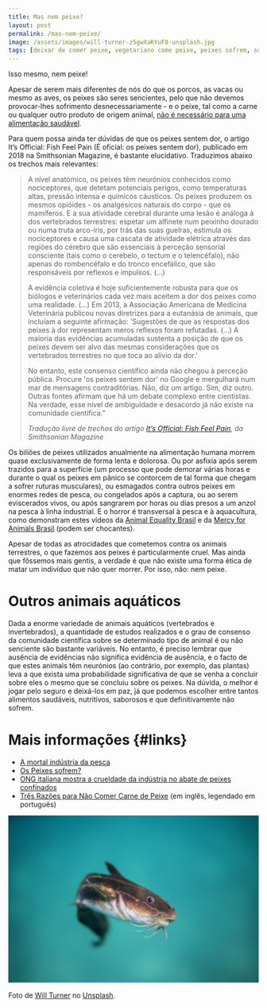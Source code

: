 ```yaml
---
title: Mas nem peixe?
layout: post
permalink: /mas-nem-peixe/
image: /assets/images/will-turner-z5gwXaKYuF8-unsplash.jpg
tags: [deixar de comer peixe, vegetariano come peixe, peixes sofrem, sofrimento dos peixes, pesca é cruel]
---
```


Isso mesmo, nem peixe!

Apesar de serem mais diferentes de nós do que os porcos, as vacas ou mesmo as aves, os peixes são seres sencientes, pelo que não devemos provocar-lhes sofrimento desnecessariamente - e o peixe, tal como a carne ou qualquer outro produto de origem animal, [não é necessário para uma alimentação saudável](/a-dieta-100-vegetal-e-saudavel).

Para quem possa ainda ter dúvidas de que os peixes sentem dor, o artigo It’s Official: Fish Feel Pain (É oficial: os peixes sentem dor), publicado em 2018 na Smithsonian Magazine, é bastante elucidativo. Traduzimos abaixo os trechos mais relevantes:

<blockquote>
  <p>A nível anatómico, os peixes têm neurónios conhecidos como nociceptores, que detetam potenciais perigos, como temperaturas altas, pressão intensa e químicos cáusticos. Os peixes produzem os mesmos opióides - os analgésicos naturais do corpo - que os mamíferos. E a sua atividade cerebral durante uma lesão é análoga à dos vertebrados terrestres: espetar um alfinete num peixinho dourado ou numa truta arco-íris, por trás das suas guelras, estimula os nociceptores e causa uma cascata de atividade elétrica através das regiões do cérebro que são essenciais à perceção sensorial consciente (tais como o cerebelo, o tectum e o telencéfalo), não apenas do rombencéfalo e do tronco encefálico, que são responsáveis por reflexos e impulsos. <span style="font-style:normal">(...)</span></p>
<p>A evidência coletiva é hoje suficientemente robusta para que os biólogos e veterinários cada vez mais aceitem a dor dos peixes como uma realidade. <span style="font-style:normal">(...)</span> Em 2013, a Associação Americana de Medicina Veterinária publicou novas diretrizes para a eutanásia de animais, que incluíam a seguinte afirmação: 'Sugestões de que as respostas dos peixes à dor representam meros reflexos foram refutadas. (...) A maioria das evidências acumuladas sustenta a posição de que os peixes devem ser alvo das mesmas considerações que os vertebrados terrestres no que toca ao alívio da dor.'</p>
<p>No entanto, este consenso científico ainda não chegou à perceção pública. Procure 'os peixes sentem dor' no Google e mergulhará num mar de mensagens contraditórias. Não, diz um artigo. Sim, diz outro. Outras fontes afirmam que há um debate complexo entre cientistas. Na verdade, esse nível de ambiguidade e desacordo já não existe na comunidade científica.&#8221;</p>
  
  <cite>Tradução livre de trechos do artigo <a href="https://www.smithsonianmag.com/science-nature/fish-feel-pain-180967764/">It’s Official: Fish Feel Pain</a>, da Smithsonian Magazine</cite>
</blockquote>

Os biliões de peixes utilizados anualmente na alimentação humana morrem quase exclusivamente de forma lenta e dolorosa. Ou por asfixia após serem trazidos para a superfície (um processo que pode demorar várias horas e durante o qual os peixes em pânico se contorcem de tal forma que chegam a sofrer ruturas musculares), ou esmagados contra outros peixes em enormes redes de pesca, ou congelados após a captura, ou ao serem eviscerados vivos, ou após sangrarem por horas ou dias presos a um anzol na pesca à linha industrial. E o horror é transversal à pesca e à aquacultura, como demonstram estes vídeos da [Animal Equality Brasil](https://www.youtube.com/watch?v=SdvRaIh1-fk&cc_load_policy=1&cc_lang_pref=pt) e da [Mercy for Animals Brasil](https://www.youtube.com/watch?v=PVhjA5Qta4E&cc_load_policy=1&cc_lang_pref=pt) (podem ser chocantes).

Apesar de todas as atrocidades que cometemos contra os animais terrestres, o que fazemos aos peixes é particularmente cruel. Mas ainda que fôssemos mais gentis, a verdade é que não existe uma forma ética de matar um indivíduo que não quer morrer. Por isso, não: nem peixe.

# Outros animais aquáticos

Dada a enorme variedade de animais aquáticos (vertebrados e invertebrados), a quantidade de estudos realizados e o grau de consenso da comunidade científica sobre se determinado tipo de animal é ou não senciente são bastante variáveis. No entanto, é preciso lembrar que ausência de evidências não significa evidência de ausência, e o facto de que estes animais têm neurónios (ao contrário, por exemplo, das plantas) leva a que exista uma probabilidade significativa de que se venha a concluir sobre eles o mesmo que se concluiu sobre os peixes. Na dúvida, o melhor é jogar pelo seguro e deixá-los em paz, já que podemos escolher entre tantos alimentos saudáveis, nutritivos, saborosos e que definitivamente não sofrem.

# Mais informações {#links}

* [A mortal indústria da pesca](https://animalequality.org.br/problemas/peixe)
* [Os Peixes sofrem?](https://www.centrovegetariano.org/Article-456-Os%2BPeixes%2Bsofrem%253F.html)
* [ONG italiana mostra a crueldade da indústria no abate de peixes confinados](https://g1.globo.com/natureza/blog/amelia-gonzalez/post/2018/10/19/ong-italiana-mostra-a-crueldade-da-industria-no-abate-de-peixes-confinados.ghtml)
* [Três Razões para Não Comer Carne de Peixe](https://www.youtube.com/watch?v=SsMdDsQmuUU)  (em inglês, legendado em português)

![[Foto de um peixe-gato]](/assets/images/will-turner-z5gwXaKYuF8-unsplash.jpg "Peixe-gato")
<div class="img-caption">Foto de <a href="https://unsplash.com/@turner_imagery?utm_source=unsplash&amp;utm_medium=referral&amp;utm_content=creditCopyText">Will Turner</a> no <a href="https://unsplash.com">Unsplash</a>.</div>
